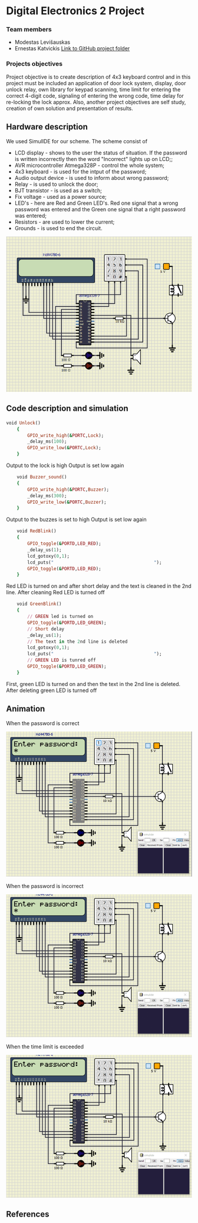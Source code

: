 # Digital Electronics 2 Project
### Team members

- Modestas Levišauskas
- Ernestas Katvickis [Link to GitHub project folder](https://github.com/ErnestasKatvickis/Digital-electronics-2/tree/master/Project)

### Projects objectives

Project objective is to create description of 4x3 keyboard control and in this project must be included an application of door lock system, display, door unlock relay, own library for keypad scanning, time limit for entering the correct 4-digit code, signaling of entering the wrong code, time delay for re-locking the lock approx. Also, another project objectives are self study, creation of own solution and presentation of results.

## Hardware description

We used SimulIDE for our scheme. The scheme consist of
- LCD display - shows to the user the status of situation. If the password is written incorrectly then the word "Incorrect" lights up on LCD;; 
- AVR microcontroller Atmega328P - control the whole system;
- 4x3 keyboard - is used for the intput of the password;
- Audio output device - is used to inform about wrong password;
- Relay - is used to unlock the door;
- BJT transistor - is used as a switch;
- Fix voltage - used as a power source;
- LED's - here are Red and Green LED's. Red one signal that a wrong password was entered and the Green one signal that a right password was entered;
- Resistors - are used to lower the current;
- Grounds - is used to end the circuit. 

![Scheme](https://github.com/ErnestasKatvickis/Digital-electronics-2/blob/master/Project/Scheme.png)

## Code description and simulation

```ruby
void Unlock()
	{
		GPIO_write_high(&PORTC,Lock);
		_delay_ms(100);
		GPIO_write_low(&PORTC,Lock);
	}
```
Output to the lock is high
Output is set low again

```ruby
	void Buzzer_sound()
	{
		GPIO_write_high(&PORTC,Buzzer);
		_delay_ms(300);
		GPIO_write_low(&PORTC,Buzzer);
	}
```
Output to the buzzes is set to high
Output is set low again

```ruby
	void RedBlink()
	{
		GPIO_toggle(&PORTD,LED_RED);
		_delay_us(1);
		lcd_gotoxy(0,1);
		lcd_puts("                                      ");
		GPIO_toggle(&PORTD,LED_RED);
	}
```
Red LED is turned on and after short delay and the text is cleaned in the 2nd line. After cleaning Red LED is turned off

```ruby
	void GreenBlink()
	{
		// GREEN led is turned on
		GPIO_toggle(&PORTD,LED_GREEN);
		// Short delay
		_delay_us(1);
		// The text in the 2nd line is deleted
		lcd_gotoxy(0,1);
		lcd_puts("                                      ");
		// GREEN LED is tunred off
		GPIO_toggle(&PORTD,LED_GREEN);
	}
```
First, green LED is turned on and then the text in the 2nd line is deleted. After deleting green LED is turned off

## Animation

When the password is correct

![GIF](https://github.com/ErnestasKatvickis/Digital-electronics-2/blob/master/Project/GIF.gif)

When the password is incorrect

![GIF2](https://github.com/ErnestasKatvickis/Digital-electronics-2/blob/master/Project/GIF2.gif)

When the time limit is exceeded

![GIF3](https://github.com/ErnestasKatvickis/Digital-electronics-2/blob/master/Project/GIF3.gif)

## References

